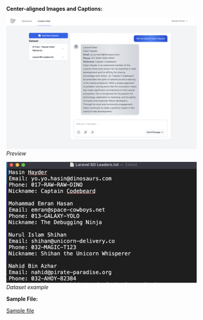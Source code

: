 **Center-aligned Images and Captions:**

[![Preview](https://raw.githubusercontent.com/akr4m/laravel-custom-ai-chat/main/screenshots/preview.png)](https://raw.githubusercontent.com/akr4m/laravel-custom-ai-chat/main/screenshots/preview.png)
*Preview*

[![Dataset](https://raw.githubusercontent.com/akr4m/laravel-custom-ai-chat/main/screenshots/dataset-example.png)](https://raw.githubusercontent.com/akr4m/laravel-custom-ai-chat/main/screenshots/dataset-example.png)
*Dataset example*


**Sample File:**

[Sample file](https://raw.githubusercontent.com/akr4m/laravel-custom-ai-chat/main/Laravel%20BD%20Leaders.txt)
